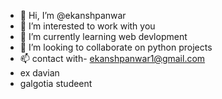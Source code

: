 - 👋 Hi, I’m @ekanshpanwar
- 👀 I’m interested to work with you
- 🌱 I’m currently learning web devlopment
- 💞️ I’m looking to collaborate on python projects
- 📫 contact with- ekanshpanwar1@gmail.com
- ex davian
- galgotia studeent


<!---
ekanshpanwar/ekanshpanwar is a ✨ special ✨ repository because its `README.md` (this file) appears on your GitHub profile.
You can click the Preview link to take a look at your changes.
--->
